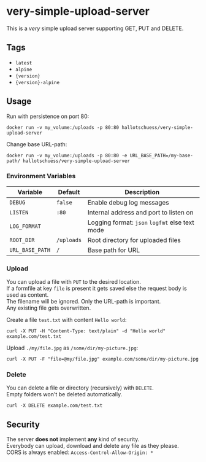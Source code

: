 # very-simple-upload-server

This is a _very_ simple upload server supporting GET, PUT and DELETE.

## Tags

* `latest`
* `alpine`
* `{version}`
* `{version}-alpine`

## Usage

Run with persistence on port 80:

```shell
docker run -v my_volume:/uploads -p 80:80 hallotschuess/very-simple-upload-server
```

Change base URL-path:

```shell
docker run -v my_volume:/uploads -p 80:80 -e URL_BASE_PATH=/my-base-path/ hallotschuess/very-simple-upload-server
```

### Environment Variables

| Variable        | Default    | Description                                     |
|-----------------|------------|-------------------------------------------------|
| `DEBUG`         | `false`    | Enable debug log messages                       |
| `LISTEN`        | `:80`      | Internal address and port to listen on          |
| `LOG_FORMAT`    |            | Logging format: `json` `logfmt` else text mode  |
| `ROOT_DIR`      | `/uploads` | Root directory for uploaded files               |
| `URL_BASE_PATH` | `/`        | Base path for URL                               |

### Upload

You can upload a file with `PUT` to the desired location.\
If a formfile at key `file` is present it gets saved else the request body is used as content.\
The filename will be ignored. Only the URL-path is important.\
Any existing file gets overwritten.

Create a file `test.txt` with content `Hello world`:

```shell
curl -X PUT -H "Content-Type: text/plain" -d "Hello world" example.com/test.txt
```

Upload `./my/file.jpg` as `/some/dir/my-picture.jpg`:

```shell
curl -X PUT -F "file=@my/file.jpg" example.com/some/dir/my-picture.jpg
```

### Delete

You can delete a file or directory (recursively) with `DELETE`.\
Empty folders won't be deleted automatically.

```shell
curl -X DELETE example.com/test.txt
```

## Security

The server **does not** implement **any** kind of security. \
Everybody can upload, download and delete any file as they please. \
CORS is always enabled: `Access-Control-Allow-Origin: *`

